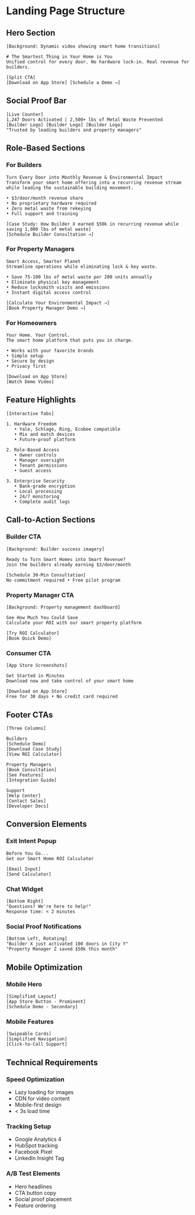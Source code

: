 # Landing Page Structure

## Hero Section
```
[Background: Dynamic video showing smart home transitions]

# The Smartest Thing in Your Home is You
Unified control for every door. No hardware lock-in. Real revenue for builders.

[Split CTA]
[Download on App Store] [Schedule a Demo →]
```

## Social Proof Bar
```
[Live Counter]
1,247 Doors Activated | 2,500+ lbs of Metal Waste Prevented
[Builder Logo] [Builder Logo] [Builder Logo]
"Trusted by leading builders and property managers"
```

## Role-Based Sections

### For Builders
```
Turn Every Door into Monthly Revenue & Environmental Impact
Transform your smart home offering into a recurring revenue stream while leading the sustainable building movement.

• $3/door/month revenue share
• No proprietary hardware required
• Zero metal waste from rekeying
• Full support and training

[Case Study: How Builder X earned $50k in recurring revenue while saving 1,000 lbs of metal waste]
[Schedule Builder Consultation →]
```

### For Property Managers
```
Smart Access, Smarter Planet
Streamline operations while eliminating lock & key waste.

• Save 75-100 lbs of metal waste per 200 units annually
• Eliminate physical key management
• Reduce locksmith visits and emissions
• Instant digital access control

[Calculate Your Environmental Impact →]
[Book Property Manager Demo →]
```

### For Homeowners
```
Your Home. Your Control.
The smart home platform that puts you in charge.

• Works with your favorite brands
• Simple setup
• Secure by design
• Privacy first

[Download on App Store]
[Watch Demo Video]
```

## Feature Highlights
```
[Interactive Tabs]

1. Hardware Freedom
   • Yale, Schlage, Ring, Ecobee compatible
   • Mix and match devices
   • Future-proof platform

2. Role-Based Access
   • Owner controls
   • Manager oversight
   • Tenant permissions
   • Guest access

3. Enterprise Security
   • Bank-grade encryption
   • Local processing
   • 24/7 monitoring
   • Complete audit logs
```

## Call-to-Action Sections

### Builder CTA
```
[Background: Builder success imagery]

Ready to Turn Smart Homes into Smart Revenue?
Join the builders already earning $3/door/month

[Schedule 30-Min Consultation]
No commitment required • Free pilot program
```

### Property Manager CTA
```
[Background: Property management dashboard]

See How Much You Could Save
Calculate your ROI with our smart property platform

[Try ROI Calculator]
[Book Quick Demo]
```

### Consumer CTA
```
[App Store Screenshots]

Get Started in Minutes
Download now and take control of your smart home

[Download on App Store]
Free for 30 days • No credit card required
```

## Footer CTAs
```
[Three Columns]

Builders
[Schedule Demo]
[Download Case Study]
[View ROI Calculator]

Property Managers
[Book Consultation]
[See Features]
[Integration Guide]

Support
[Help Center]
[Contact Sales]
[Developer Docs]
```

## Conversion Elements

### Exit Intent Popup
```
Before You Go...
Get our Smart Home ROI Calculator

[Email Input]
[Send Calculator]
```

### Chat Widget
```
[Bottom Right]
"Questions? We're here to help!"
Response time: < 2 minutes
```

### Social Proof Notifications
```
[Bottom Left, Rotating]
"Builder X just activated 100 doors in City Y"
"Property Manager Z saved $50k this month"
```

## Mobile Optimization

### Mobile Hero
```
[Simplified Layout]
[App Store Button - Prominent]
[Schedule Demo - Secondary]
```

### Mobile Features
```
[Swipeable Cards]
[Simplified Navigation]
[Click-to-Call Support]
```

## Technical Requirements

### Speed Optimization
- Lazy loading for images
- CDN for video content
- Mobile-first design
- < 3s load time

### Tracking Setup
- Google Analytics 4
- HubSpot tracking
- Facebook Pixel
- LinkedIn Insight Tag

### A/B Test Elements
- Hero headlines
- CTA button copy
- Social proof placement
- Feature ordering 